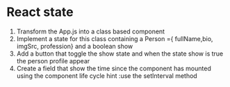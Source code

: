 ﻿# React state

1. Transform the App.js into a class based component
2. Implement a state for this class containing a Person ={ fullName,bio, imgSrc, profession} and a boolean show
3. Add a button that toggle the show state and when the state show is true the person profile appear
3. Create a field that show the time since the component has mounted using the component life cycle 
hint :use the setInterval method